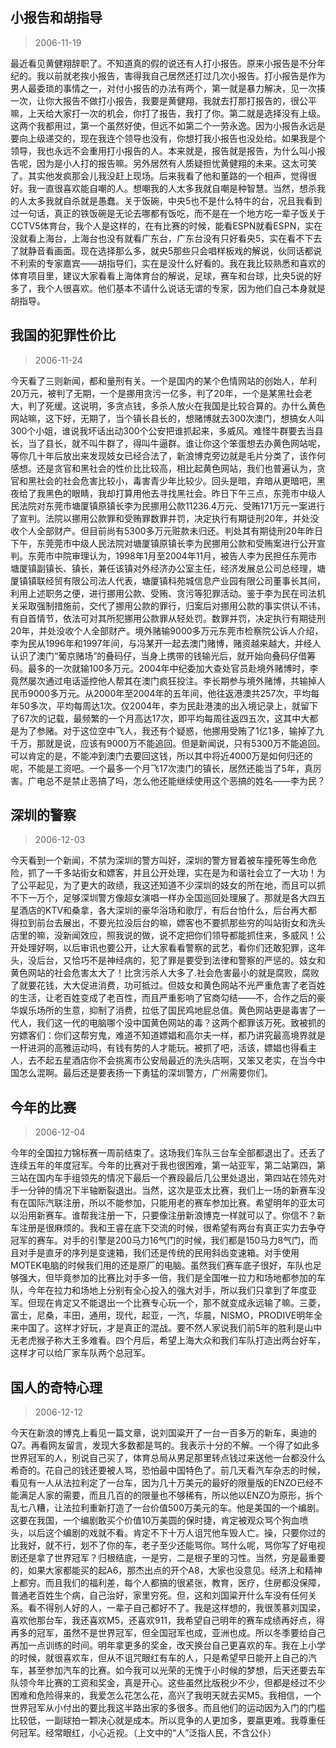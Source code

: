 ## 小报告和胡指导

> 2006-11-19

最近看见黄健翔辞职了。不知道真的假的说还有人打小报告。原来小报告是不分年纪的。我以前就老挨小报告，害得我自己居然还打过几次小报告。打小报告是作为男人最委琐的事情之一，对付小报告的办法有两个，第一就是暴力解决，见一次揍一次，让你大报告不做打小报告，我要是黄健翔，我就去打那打报告的，很公平嘛，上天给大家打一次的机会，你打了报告，我打了你。第二就是选择没有上级。这两个我都用过，第一个虽然好使，但远不如第二个一劳永逸。因为小报告永远是要向上级递交的，现在我连个领导也没有，你想打我小报告也没处给。如果我是个领导，我也永远不会重用打小报告的人。本来就是，报告就是报告，为什么叫小报告呢，因为是小人打的报告嘛。另外居然有人质疑担忧黄健翔的未来。这太可笑了。其实他发疯那会儿我没赶上现场。后来我看了他和董路的一个相声，觉得很好。我一直很喜欢能自嘲的人。想嘲我的人太多我就自嘲是种智慧。当然，想杀我的人太多我就自杀就是愚蠢。关于饭碗，中央5也不是什么特牛的台，况且我看到过一句话，真正的铁饭碗是无论去哪都有饭吃，而不是在一个地方吃一辈子饭关于CCTV5体育台，我个人是这样的，在有比赛的时候，能看ESPN就看ESPN，实在没就看上海台，上海台也没有就看广东台，广东台没有只好看央5，实在看不下去了就静音看画面。现在选择那么多，就央5那些只会唱样板戏的解说，伙同话都说不利索的专家嘉宾——胡指导们，实在是没什么好看的。我在我比较熟悉和喜欢的体育项目里，建议大家看看上海体育台的解说，足球，赛车和台球，比央5说的好多了，我个人很喜欢。他们基本不请什么说话无谓的专家，因为他们自己本身就是胡指导。

## 我国的犯罪性价比

> 2006-11-24

今天看了三则新闻，都和量刑有关。一个是国内的某个色情网站的创始人，牟利20万元，被判了无期，一个是挪用贪污一亿多，判了20年，一个是某黑社会老大，判了死缓。这说明，多贪点钱，多杀人放火在我国是比较合算的。办什么黄色网站嘛，这下好，无期了，当个镇长县长的，想赌博就去300次澳门，想搞女人叫300个小姐，谁说我坏话出动300个公安把谁抓起来，多威风。难怪牛群要去当县长，当了县长，就不叫牛群了，得叫牛逼群。谁让你这个笨蛋想去办黄色网站呢，等你几十年后放出来发现妓女已经合法了，新浪博克旁边就是毛片分类了，该作何感想。还是贪官和黑社会的性价比比较高，相比起黄色网站，我们也普遍认为，贪官和黑社会的社会危害比较小，毒害青少年比较少。回头是暗，弃暗从更暗吧，黑夜给了我黑色的眼睛，我却打算用他去寻找黑社会。昨日下午三点，东莞市中级人民法院对东莞市塘厦镇原镇长李为民挪用公款11236.4万元、受贿171万元一案进行了宣判。法院以挪用公款罪和受贿罪数罪并罚，决定执行有期徒刑20年，并处没收个人全部财产。但目前尚有5300多万元赃款未归还。判处其有期徒刑20年昨日下午，东莞莞市中级人民法院对塘厦镇原镇长李为民挪用公款和受贿案进行公开宣判。东莞市中院审理认为，1998年1月至2004年11月，被告人李为民担任东莞市塘厦镇副镇长、镇长，兼任该镇对外经济办公室主任，经济发展总公司总经理，塘厦镇镇联经贸有限公司法人代表，塘厦镇科苑城信息产业园有限公司董事长其间，利用上述职务之便，进行挪用公款、受贿、贪污等犯罪活动。鉴于李为民在司法机关采取强制措施前，交代了挪用公款的罪行，归案后对挪用公款的事实供认不讳，有自首情节，依法可对其所犯挪用公款罪从轻处罚。数罪并罚，决定执行有期徒刑20年，并处没收个人全部财产。境外赌输9000多万元东莞市检察院公诉人介绍，李为民从1996年和1997年间，与冯某开一起去澳门赌博，赌资越来越大，并经人认识了澳门“葡京赌场”的叠码仔，当身上携带的钱输光后，就开始向叠码仔借筹码。最多的一次就输100多万元。2004年中纪委加大查处官员赴境外赌博时，李竟然屡次通过电话遥控他人帮其在澳门疯狂投注。李长期参与境外赌博，共输掉人民币9000多万元。从2000年至2004年的五年间，他往返港澳共257次，平均每年50多次，平均每周达1次。仅2004年，李为民赴港澳的出入境记录上，就留下了67次的记载，最频繁的一个月高达17次，即平均每周往返四五次，这其中大都是为了参赌。对于这位空中飞人，我还有个疑惑，他挪用受贿了1亿1多，输掉了九千万，那就是说，应该有9000万不能追回。但是新闻说，只有5300万不能追回。可以肯定的是，不能冲到澳门去要回这钱，所以其中将近4000万是如何归还的呢，不能是工资吧。一个最多一个月飞17次澳门的镇长，居然还能当了5年，真厉害。广电总不是禁止恶搞了吗，怎么他还能继续使用这个恶搞的姓名——李为民？

## 深圳的警察

> 2006-12-03

今天看到一个新闻，不禁为深圳的警方叫好，深圳的警方冒着被车撞死等生命危险，抓了一千多站街女和嫖客，并且公开处理，实在是为和谐社会立了一大功！为了公平起见，为了更大的政绩，我这还知道不少深圳的妓女的所在地，而且可以抓不下一万个，足够深圳警方像超女演唱一样办全国巡回处理展了。那就是各大四五星酒店的KTV和桑拿，各大深圳的豪华浴场和歌厅，有后台怕什么，后台再大都得拉到前台去展出，不要光拉没后台的嘛，嫖客也不要抓那些穷的叫站街女和洗头店里的嘛，没新闻效应，照我说的做，说不定把你们领导都能抓住来，多威风！公开处理好啊，以后审讯也要公开，让大家看看警察的武艺，看你们还敢犯罪，这年头，没后台，又恰巧不是神经病的，犯了罪是要受到法律和警察的严惩的。妓女和黄色网站的社会危害太大了！比贪污杀人大多了.社会危害最小的就是腐败，腐败了就要花钱，大大促进消费，功可抵过。但妓女和黄色网站不光严重危害了老百姓的生活，让老百姓变成了老百性，而且严重影响了官商勾结——不，合作之后的豪华娱乐场所的生意，抑制了消费，拉低了国民鸡地屁总值。黄色网站更是毒害了一代人，我们这一代的电脑哪个没中国黄色网站的毒？这两个都罪该万死。致被抓的穷嫖客们：你们这帮穷鬼，难道不知道嫖娼和高尔夫一样，都乃讲究最高境界就是一杆进洞的高雅运动吗，有钱有势的人才能玩。被抓了吧，活该，嫖娼也得看主人，去不起五星酒店你不会挑离市公安局最近的洗头店啊，又笨又老实，在当今中国怎么混啊。最后还是要表扬一下勇猛的深圳警方，广州需要你们。

## 今年的比赛

> 2006-12-04

今年的全国拉力锦标赛一周前结束了。这场我们车队三台车全部都退出了。还丢了连续五年的年度冠军。今年的比赛对于我也很困难，第一站亚军，第二站第四，第三站在国内车手组领先的情况下最后一个赛段最后几公里处退出，第四站在领先对手一分钟的情况下半轴断裂退出。当然，这次是亚太比赛，我们上一场的新赛车没有在国际汽联注册，所以不能参加，只能用老的赛车参加比赛。希望明年的亚太可以沿用新赛车。谁帮我注册一下，只要像注册新浪博克一样就可以了。你信不？新车注册是很麻烦的。我和王睿在底下交流的时候，很希望有两台有真正实力去争夺冠军的赛车。对手的引擎是200马力16气门的时候，我们都是150马力8气门，而且对手是直牙的序列是变速箱，我们还是传统的民用斜齿变速箱。对手使用MOTEK电脑的时候我们用的还是原厂的电脑。虽然我们赛车底子很好，车队也足够强大，但毕竟参加的比赛比对手多一倍，我们是全国唯一拉力和场地都参加的车队，今年在拉力和场地上分别有全心投入的强大对手，所以我们只拿到了年度亚军。但现在肯定又不能退出一个比赛专心玩一个，那不就变成永远输了嘛。三菱，富士，尼桑，丰田，通用，现代，起亚，一汽，华晨，NISMO，PRODIVE明年全来中国了。这样才好玩，才是真正的混战。要不然人家说我们前5年的胜利是山中无老虎猴子称大王多难看。四个月后，希望上海大众和我们车队打造出两台好车，这样才可以给厂家车队两个总冠军。

## 国人的奇特心理

> 2006-12-12

今天在新浪的博克上看见一篇文章，说刘国粱开了一台一百多万的新车，奥迪的Q7。再看网友留言，发现大多数都是骂的。我表示十分的不解。一个得了如此多世界冠军的人，别说自己买了，体育总局从男足那里转点钱过来送他一台都没什么希奇的。花自己的钱还要被人骂，恐怕最中国特色了。前几天看汽车杂志的时候，看见有一人从法拉利定了一台车，因为几十万美元的最好的限量版的ENZO已经不能满足人家的需要，而且几百的的限量也不够稀有，所以他以ENZO为原形，拆个乱七八糟，让法拉利重新打造了一台价值500万美元的车。他是美国的一个编剧。这要在我国，一个编剧敢买个价值10万美圆的保时捷，肯定被观众骂个狗血喷头，以后这个编剧的戏就不看。肯定不下十万人诅咒他车毁人亡。操，只要你过的比我好，就不行，划不了你的车，老子至少还能骂你。骂什么呢，骂你写了好电视剧还是拿了世界冠军？归根结底，一是穷，二是根子里的习性。当然，穷是最重要的，如果大家都能买的起A6，那杰出点的开个A8，大家也没意见。经济上和精神上都穷。而且我们的福利差，每个人都搞的很紧张，教育，医疗，住房都没保障，普通老百姓生个病，自己治好，家里穷死。但，这和刘国粱开什么车没有任何关系。看不得别人好的人，一辈子自己都好不了。我是这样想的，我很羡慕刘国梁，喜欢他那台车，我还喜欢M5，还喜欢911，我希望自己明年的赛车成绩再好点，得再多的冠军，虽然不是世界冠军，但全国冠军也成，亚洲也成。所以冬季要给自己再加一点训练的时间。明年拿更多的奖金，改天换台自己更喜欢的车。我在上小学的时候，就很喜欢车，但从不诅咒眼红有车的人，只是希望早日能开上自己的汽车，甚至参加汽车的比赛。如今我可以光荣的无愧于小时候的梦想，后天还要去车队领今年比赛的工资和奖金，真是开心。这些虽然比版税少不少，但都是经过不少困难和危险得来的，我爱怎么花怎么花，高兴了我明天就去买M5。我相信，一个世界冠军从小付出的要比我这半路出家的多很多。而且他们的运动因为入门的门槛比较低，一副球拍一颗决心就是成本。所以竞争的人更加多，要嬴更难。我尊重任何冠军。经常眼红，小心近视。（上文中的“人”泛指人民，不含公仆）
